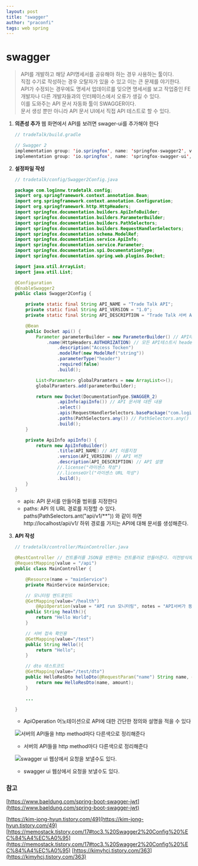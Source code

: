 ```yaml
---
layout: post
title: "swagger"
author: "praconfi"
tags: web spring
---
```


# swagger

> API를 개발하고 해당 API명세서를  공유해야 하는 경우 사용하는 툴이다.   
직접 수기로 작성하는 경우 오탈자가 있을 수 있고 이는 큰 문제를 야기한다.  
API가 수정되는 경우에도 명세서 업데이르를 잊으면 명세서를 보고 작업중인 FE개발자나 다른 개발자들과의 인터페이스에서 오류가 생길 수 있다.  
이를 도와주는 API 문서 자동화 툴이 SWAGGER이다.  
문서 생성 뿐만 아니라 API 문서 UI에서 직접 API 테스트로 할 수 있다.

1. **의존성 추가**
웹 화면에서 API를 보려면 swager-ui를 추가해야 한다

    ```java
    // tradeTalk/build.gradle

    // Swagger 2
    implementation group: 'io.springfox', name: 'springfox-swagger2', version: '2.9.2'
    implementation group: 'io.springfox', name: 'springfox-swagger-ui', version: '2.9.2'
    ```

2. **설정파일 작성**

    ```java
    // tradetalk/config/Swagger2Config.java

    package com.loginnw.tradetalk.config;
    import org.springframework.context.annotation.Bean;
    import org.springframework.context.annotation.Configuration;
    import org.springframework.http.HttpHeaders;
    import springfox.documentation.builders.ApiInfoBuilder;
    import springfox.documentation.builders.ParameterBuilder;
    import springfox.documentation.builders.PathSelectors;
    import springfox.documentation.builders.RequestHandlerSelectors;
    import springfox.documentation.schema.ModelRef;
    import springfox.documentation.service.ApiInfo;
    import springfox.documentation.service.Parameter;
    import springfox.documentation.spi.DocumentationType;
    import springfox.documentation.spring.web.plugins.Docket;

    import java.util.ArrayList;
    import java.util.List;

    @Configuration
    @EnableSwagger2
    public class Swagger2Config {

        private static final String API_NAME = "Trade Talk API";
        private static final String API_VERSION = "1.0";
        private static final String API_DESCRIPTION = "Trade Talk 서버 API 문서";

        @Bean
        public Docket api() {
            Parameter parameterBuilder = new ParameterBuilder() // API테스트 시 모든 API에 전역 파라메터 설정
                .name(HttpHeaders.AUTHORIZATION) // 모든 API테스트시 header에 "Authorization" 값 추가
                    .description("Access Tocken")
                    .modelRef(new ModelRef("string"))
                    .parameterType("header")
                    .required(false)
                    .build();

            List<Parameter> globalParamters = new ArrayList<>();
            globalParamters.add(parameterBuilder);

            return new Docket(DocumentationType.SWAGGER_2)
                    .apiInfo(apiInfo()) // API 문서에 대한 내용
                    .select()
                    .apis(RequestHandlerSelectors.basePackage("com.loginnw.tradetalk")) // Swagger를 적용할 package명 작성
                    .paths(PathSelectors.any()) // PathSelectors.any() 해당패키지 하위에 있는 모든 url에 적용, 특정 url만 선택 가능
                    .build();
        }

        private ApiInfo apiInfo() {
            return new ApiInfoBuilder()
                    .title(API_NAME) // API 이름지정
                    .version(API_VERSION) // API 버전
                    .description(API_DESCRIPTION) // API 설명
                    //.license("라이센스 작성")
                    //.licenseUrl("라이센스 URL 작성")
                    .build();
        }
    }

    ```
    - apis: API 문서를 만들어줄 범위를 지정한다
    - paths: API 의 URL 경로를 지정할 수 있다. 
    paths(PathSelectors.ant("api/v1/**")) 와 같이 하면 http://localhost/api/v1/ 하위 경로를 가지는 API에 대해 문서를 생성해준다.
3. **API 작성**

    ```java
    // tradetalk/controller/MainController.java

    @RestController // 컨트롤러를 JSON을 반환하는 컨트롤러로 만들어준다. 이전방식에 @ResponseBody를 각 메소드마다 선언했던것을 한번에 처리해준다
    @RequestMapping(value = "/api")
    public class MainController {

        @Resource(name = "mainService")
        private MainService mainService;

        // 모니터링 엔드포인드
        @GetMapping(value="/health")
            @ApiOperation(value = "API run 모니터링", notes = "API서버가 동작중인지 체크한다")
        public String health(){
            return "Hello World";
        }

        // 서버 접속 확인용
        @GetMapping(value="/test")
        public String Hello(){
            return "Hello";
        }

        // dto 테스트코드
        @GetMapping(value="/test/dto")
        public HelloResDto helloDto(@RequestParam("name") String name, @RequestParam("amount") int amount) {
            return new HelloResDto(name, amount);
        }

        ...

    }
    ```

    - ApiOperation 어노테이션으로 API에 대한 간단한 정의와 설명을 적을 수 있다

    ![서버의 API들을 http method마다 다른색으로 정리해준다](https://s3.us-west-2.amazonaws.com/secure.notion-static.com/f6e62243-2c39-4097-b8ae-4f17bf5aeea0/%E1%84%89%E1%85%B3%E1%84%8F%E1%85%B3%E1%84%85%E1%85%B5%E1%86%AB%E1%84%89%E1%85%A3%E1%86%BA_2021-11-16_15.32.18.png?X-Amz-Algorithm=AWS4-HMAC-SHA256&X-Amz-Credential=AKIAT73L2G45EIPT3X45%2F20211117%2Fus-west-2%2Fs3%2Faws4_request&X-Amz-Date=20211117T080015Z&X-Amz-Expires=86400&X-Amz-Signature=a83f7d306a1e64f0fd9a4706c89729fc5d601c2bc9221f9d9d006985060e527e&X-Amz-SignedHeaders=host&response-content-disposition=filename%20%3D%22%25E1%2584%2589%25E1%2585%25B3%25E1%2584%258F%25E1%2585%25B3%25E1%2584%2585%25E1%2585%25B5%25E1%2586%25AB%25E1%2584%2589%25E1%2585%25A3%25E1%2586%25BA%25202021-11-16%252015.32.18.png%22)

    - 서버의 API들을 http method마다 다른색으로 정리해준다

    ![swagger ui 웹상에서 요청을 보낼수도 있다.](https://s3.us-west-2.amazonaws.com/secure.notion-static.com/013c2333-67b8-40d3-880a-318c5fe497a5/%E1%84%89%E1%85%B3%E1%84%8F%E1%85%B3%E1%84%85%E1%85%B5%E1%86%AB%E1%84%89%E1%85%A3%E1%86%BA_2021-11-16_15.41.58.png?X-Amz-Algorithm=AWS4-HMAC-SHA256&X-Amz-Credential=AKIAT73L2G45EIPT3X45%2F20211117%2Fus-west-2%2Fs3%2Faws4_request&X-Amz-Date=20211117T075957Z&X-Amz-Expires=86400&X-Amz-Signature=4031f5ae39c130f544292adea1c96ffb7bc85a25306dcd862f6830459c08fd2d&X-Amz-SignedHeaders=host&response-content-disposition=filename%20%3D%22%25E1%2584%2589%25E1%2585%25B3%25E1%2584%258F%25E1%2585%25B3%25E1%2584%2585%25E1%2585%25B5%25E1%2586%25AB%25E1%2584%2589%25E1%2585%25A3%25E1%2586%25BA%25202021-11-16%252015.41.58.png%22)

    - swagger ui 웹상에서 요청을 보낼수도 있다.


### 참고

[https://www.baeldung.com/spring-boot-swagger-jwt](https://www.baeldung.com/spring-boot-swagger-jwt)

[https://kim-jong-hyun.tistory.com/49](https://kim-jong-hyun.tistory.com/49)
[https://memostack.tistory.com/17#toc3.%20Swagger2%20Config%20%EC%84%A4%EC%A0%95](https://memostack.tistory.com/17#toc3.%20Swagger2%20Config%20%EC%84%A4%EC%A0%95)
[https://kimyhcj.tistory.com/363](https://kimyhcj.tistory.com/363)
